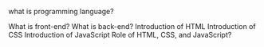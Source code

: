 what is programming language?


What is front-end?
What is back-end?
Introduction of HTML
Introduction of CSS
Introduction of JavaScript
Role of HTML, CSS, and JavaScript?


